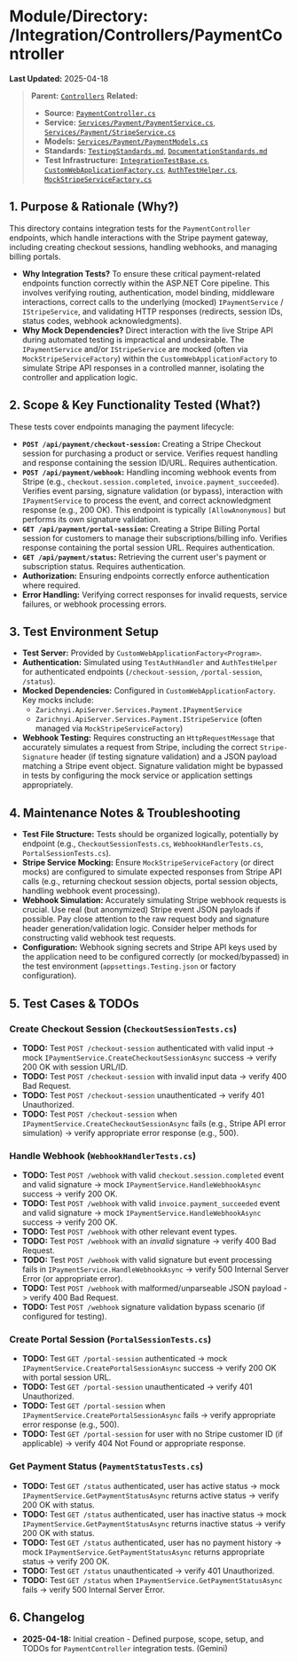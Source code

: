 # Module/Directory: /Integration/Controllers/PaymentController

**Last Updated:** 2025-04-18

> **Parent:** [`Controllers`](../README.md)
> **Related:**
> * **Source:** [`PaymentController.cs`](../../../../api-server/Controllers/PaymentController.cs)
> * **Service:** [`Services/Payment/PaymentService.cs`](../../../../api-server/Services/Payment/PaymentService.cs), [`Services/Payment/StripeService.cs`](../../../../api-server/Services/Payment/StripeService.cs)
> * **Models:** [`Services/Payment/PaymentModels.cs`](../../../../api-server/Services/Payment/PaymentModels.cs)
> * **Standards:** [`TestingStandards.md`](../../../../Zarichney.Standards/Standards/TestingStandards.md), [`DocumentationStandards.md`](../../../../Zarichney.Standards/Development/DocumentationStandards.md)
> * **Test Infrastructure:** [`IntegrationTestBase.cs`](../../IntegrationTestBase.cs), [`CustomWebApplicationFactory.cs`](../../../Framework/Fixtures/CustomWebApplicationFactory.cs), [`AuthTestHelper.cs`](../../../Framework/Helpers/AuthTestHelper.cs), [`MockStripeServiceFactory.cs`](../../../Mocks/Factories/MockStripeServiceFactory.cs)

## 1. Purpose & Rationale (Why?)

This directory contains integration tests for the `PaymentController` endpoints, which handle interactions with the Stripe payment gateway, including creating checkout sessions, handling webhooks, and managing billing portals.

* **Why Integration Tests?** To ensure these critical payment-related endpoints function correctly within the ASP.NET Core pipeline. This involves verifying routing, authentication, model binding, middleware interactions, correct calls to the underlying (mocked) `IPaymentService` / `IStripeService`, and validating HTTP responses (redirects, session IDs, status codes, webhook acknowledgments).
* **Why Mock Dependencies?** Direct interaction with the live Stripe API during automated testing is impractical and undesirable. The `IPaymentService` and/or `IStripeService` are mocked (often via `MockStripeServiceFactory`) within the `CustomWebApplicationFactory` to simulate Stripe API responses in a controlled manner, isolating the controller and application logic.

## 2. Scope & Key Functionality Tested (What?)

These tests cover endpoints managing the payment lifecycle:

* **`POST /api/payment/checkout-session`:** Creating a Stripe Checkout session for purchasing a product or service. Verifies request handling and response containing the session ID/URL. Requires authentication.
* **`POST /api/payment/webhook`:** Handling incoming webhook events from Stripe (e.g., `checkout.session.completed`, `invoice.payment_succeeded`). Verifies event parsing, signature validation (or bypass), interaction with `IPaymentService` to process the event, and correct acknowledgment response (e.g., 200 OK). This endpoint is typically `[AllowAnonymous]` but performs its own signature validation.
* **`GET /api/payment/portal-session`:** Creating a Stripe Billing Portal session for customers to manage their subscriptions/billing info. Verifies response containing the portal session URL. Requires authentication.
* **`GET /api/payment/status`:** Retrieving the current user's payment or subscription status. Requires authentication.
* **Authorization:** Ensuring endpoints correctly enforce authentication where required.
* **Error Handling:** Verifying correct responses for invalid requests, service failures, or webhook processing errors.

## 3. Test Environment Setup

* **Test Server:** Provided by `CustomWebApplicationFactory<Program>`.
* **Authentication:** Simulated using `TestAuthHandler` and `AuthTestHelper` for authenticated endpoints (`/checkout-session`, `/portal-session`, `/status`).
* **Mocked Dependencies:** Configured in `CustomWebApplicationFactory`. Key mocks include:
    * `Zarichnyi.ApiServer.Services.Payment.IPaymentService`
    * `Zarichnyi.ApiServer.Services.Payment.IStripeService` (often managed via `MockStripeServiceFactory`)
* **Webhook Testing:** Requires constructing an `HttpRequestMessage` that accurately simulates a request from Stripe, including the correct `Stripe-Signature` header (if testing signature validation) and a JSON payload matching a Stripe event object. Signature validation might be bypassed in tests by configuring the mock service or application settings appropriately.

## 4. Maintenance Notes & Troubleshooting

* **Test File Structure:** Tests should be organized logically, potentially by endpoint (e.g., `CheckoutSessionTests.cs`, `WebhookHandlerTests.cs`, `PortalSessionTests.cs`).
* **Stripe Service Mocking:** Ensure `MockStripeServiceFactory` (or direct mocks) are configured to simulate expected responses from Stripe API calls (e.g., returning checkout session objects, portal session objects, handling webhook event processing).
* **Webhook Simulation:** Accurately simulating Stripe webhook requests is crucial. Use real (but anonymized) Stripe event JSON payloads if possible. Pay close attention to the raw request body and signature header generation/validation logic. Consider helper methods for constructing valid webhook test requests.
* **Configuration:** Webhook signing secrets and Stripe API keys used by the application need to be configured correctly (or mocked/bypassed) in the test environment (`appsettings.Testing.json` or factory configuration).

## 5. Test Cases & TODOs

### Create Checkout Session (`CheckoutSessionTests.cs`)
* **TODO:** Test `POST /checkout-session` authenticated with valid input -> mock `IPaymentService.CreateCheckoutSessionAsync` success -> verify 200 OK with session URL/ID.
* **TODO:** Test `POST /checkout-session` with invalid input data -> verify 400 Bad Request.
* **TODO:** Test `POST /checkout-session` unauthenticated -> verify 401 Unauthorized.
* **TODO:** Test `POST /checkout-session` when `IPaymentService.CreateCheckoutSessionAsync` fails (e.g., Stripe API error simulation) -> verify appropriate error response (e.g., 500).

### Handle Webhook (`WebhookHandlerTests.cs`)
* **TODO:** Test `POST /webhook` with valid `checkout.session.completed` event and valid signature -> mock `IPaymentService.HandleWebhookAsync` success -> verify 200 OK.
* **TODO:** Test `POST /webhook` with valid `invoice.payment_succeeded` event and valid signature -> mock `IPaymentService.HandleWebhookAsync` success -> verify 200 OK.
* **TODO:** Test `POST /webhook` with other relevant event types.
* **TODO:** Test `POST /webhook` with an *invalid* signature -> verify 400 Bad Request.
* **TODO:** Test `POST /webhook` with valid signature but event processing fails in `IPaymentService.HandleWebhookAsync` -> verify 500 Internal Server Error (or appropriate error).
* **TODO:** Test `POST /webhook` with malformed/unparseable JSON payload -> verify 400 Bad Request.
* **TODO:** Test `POST /webhook` signature validation bypass scenario (if configured for testing).

### Create Portal Session (`PortalSessionTests.cs`)
* **TODO:** Test `GET /portal-session` authenticated -> mock `IPaymentService.CreatePortalSessionAsync` success -> verify 200 OK with portal session URL.
* **TODO:** Test `GET /portal-session` unauthenticated -> verify 401 Unauthorized.
* **TODO:** Test `GET /portal-session` when `IPaymentService.CreatePortalSessionAsync` fails -> verify appropriate error response (e.g., 500).
* **TODO:** Test `GET /portal-session` for user with no Stripe customer ID (if applicable) -> verify 404 Not Found or appropriate response.

### Get Payment Status (`PaymentStatusTests.cs`)
* **TODO:** Test `GET /status` authenticated, user has active status -> mock `IPaymentService.GetPaymentStatusAsync` returns active status -> verify 200 OK with status.
* **TODO:** Test `GET /status` authenticated, user has inactive status -> mock `IPaymentService.GetPaymentStatusAsync` returns inactive status -> verify 200 OK with status.
* **TODO:** Test `GET /status` authenticated, user has no payment history -> mock `IPaymentService.GetPaymentStatusAsync` returns appropriate status -> verify 200 OK.
* **TODO:** Test `GET /status` unauthenticated -> verify 401 Unauthorized.
* **TODO:** Test `GET /status` when `IPaymentService.GetPaymentStatusAsync` fails -> verify 500 Internal Server Error.

## 6. Changelog

* **2025-04-18:** Initial creation - Defined purpose, scope, setup, and TODOs for `PaymentController` integration tests. (Gemini)

